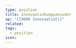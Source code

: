 ```yaml
---
type: position
title: Innovaatiokumppanuudet
up: "[[9000 Innovaatiot]]"
related:
tags:
  - position
icon:
---
```


